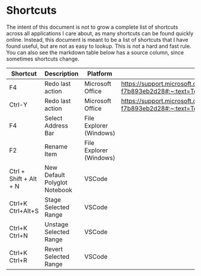 Shortcuts
=========

The intent of this document is not to grow a complete list of shortcuts across all applications I care about, as many shortcuts can be found quickly online. Instead, this document is meant to be a list of shortcuts that I have found useful, but are not as easy to lookup. This is not a hard and fast rule. You can also see the markdown table below has a source column, since sometimes shortcuts change.

| Shortcut | Description | Platform | Source |
| -------- | ----------- | -------- | ------ |
| F4 | Redo last action | Microsoft Office | https://support.microsoft.com/en-us/office/undo-redo-or-repeat-an-action-84bdb9bc-4e23-4f06-ba78-f7b893eb2d28#:~:text=To%20redo%20something%20you%27ve%20undone%2C%20press%20Ctrl%2BY%20or,button%20only%20appears%20after%20you%27ve%20undone%20an%20action.%29 |
| Ctrl-Y | Redo last action | Microsoft Office | https://support.microsoft.com/en-us/office/undo-redo-or-repeat-an-action-84bdb9bc-4e23-4f06-ba78-f7b893eb2d28#:~:text=To%20redo%20something%20you%27ve%20undone%2C%20press%20Ctrl%2BY%20or,button%20only%20appears%20after%20you%27ve%20undone%20an%20action.%29 |
| F4 | Select Address Bar | File Explorer (Windows) |
| F2 | Rename Item | File Explorer (Windows) |
| Ctrl + Shift + Alt + N | New Default Polyglot Notebook | VSCode |
| Ctrl+K Ctrl+Alt+S | Stage Selected Range | VSCode |
| Ctrl+K Ctrl+N | Unstage Selected Range | VSCode |
| Ctrl+K Ctrl+R | Revert Selected Range | VSCode |